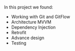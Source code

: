 In this project we found:
- Working with Git and GitFlow
- Architecture MVVM
- Dependency Injection  
- Retrofit
- Advance design 
- Testing